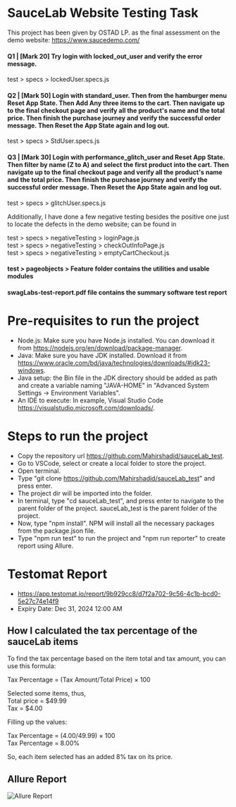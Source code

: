 # SauceLab Website Testing Task  

This project has been given by OSTAD LP. as the final assessment on the demo website: https://www.saucedemo.com/  

#### Q1 | [Mark 20] Try login with locked_out_user and verify the error message.  

test > specs > lockedUser.specs.js

#### Q2 | [Mark 50] Login with standard_user. Then from the hamburger menu Reset App State. Then Add Any three items to the cart. Then navigate up to the final checkout page and verify all the product's name and the total price. Then finish the purchase journey and verify the successful order message. Then Reset the App State again and log out.  

test > specs > StdUser.specs.js

#### Q3 | [Mark 30] Login with performance_glitch_user and Reset App State. Then filter by name (Z to A) and select the first product into the cart. Then navigate up to the final checkout page and verify all the product's name and the total price. Then finish the purchase journey and verify the successful order message. Then Reset the App State again and log out.  

test > specs > glitchUser.specs.js

Additionally, I have done a few negative testing besides the positive one just to locate the defects in the demo website; can be found in  

test > specs > negativeTesting > loginPage.js  
test > specs > negativeTesting > checkOutInfoPage.js  
test > specs > negativeTesting > emptyCartCheckout.js  

#### test > pageobjects > Feature folder contains the utilities and usable modules  
#### swagLabs-test-report.pdf file contains the summary software test report


# Pre-requisites to run the project

- Node.js: Make sure you have Node.js installed. You can download it from https://nodejs.org/en/download/package-manager.
- Java: Make sure you have JDK installed. Download it from https://www.oracle.com/bd/java/technologies/downloads/#jdk23-windows.
- Java setup: the Bin file in the JDK directory should be added as path and create a variable naming "JAVA-HOME" in "Advanced System Settings -> Environment Variables".
- An IDE to execute: In example, Visual Studio Code https://visualstudio.microsoft.com/downloads/.

# Steps to run the project

- Copy the repository url https://github.com/Mahirshadid/sauceLab_test.
- Go to VSCode, select or create a local folder to store the project.
- Open terminal.
- Type "git clone https://github.com/Mahirshadid/sauceLab_test" and press enter.
- The project dir will be imported into the folder.
- In terminal, type "cd sauceLab_test", and press enter to navigate to the parent folder of the project. sauceLab_test is the parent folder of the project.
- Now, type "npm install". NPM will install all the necessary packages from the package.json file.
- Type "npm run test" to run the project and "npm run reporter" to create report using Allure.

# Testomat Report

- https://app.testomat.io/report/9b929cc8/d7f2a702-9c56-4c1b-bcd0-5e27c74e14f9
- Expiry Date: Dec 31, 2024 12:00 AM

## How I calculated the tax percentage of the sauceLab items

To find the tax percentage based on the item total and tax amount, you can use this formula:

Tax Percentage = (Tax Amount/Total Price) × 100

Selected some items, thus,  
Total price = $49.99  
Tax = $4.00

Filling up the values:

Tax Percentage = (4.00/49.99) × 100  
Tax Percentage = 8.00%  

So, each item selected has an added 8% tax on its price.

## Allure Report

![Allure Report](https://github.com/user-attachments/assets/6ecb021d-b7ed-4008-b568-e0ac2216fa71)
